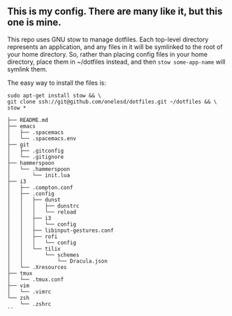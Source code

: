 ## This is my config. There are many like it, but this one is mine.

This repo uses GNU stow to manage dotfiles. Each top-level directory represents an application, and any files in it will be symlinked to the root of your home directory. So, rather than placing config files in your home directory, place them in ~/dotfiles instead, and then `stow some-app-name` will symlink them.

The easy way to install the files is:

```
sudo apt-get install stow && \
git clone ssh://git@github.com/onelesd/dotfiles.git ~/dotfiles && \
stow *
```

```
├── README.md
├── emacs
│   ├── .spacemacs
│   └── .spacemacs.env
├── git
│   ├── .gitconfig
│   └── .gitignore
├── hammerspoon
│   └── .hammerspoon
│       └── init.lua
├── i3
│   ├── .compton.conf
│   ├── .config
│   │   ├── dunst
│   │   │   ├── dunstrc
│   │   │   └── reload
│   │   ├── i3
│   │   │   └── config
│   │   ├── libinput-gestures.conf
│   │   ├── rofi
│   │   │   └── config
│   │   └── tilix
│   │       └── schemes
│   │           └── Dracula.json
│   └── .Xresources
├── tmux
│   └── .tmux.conf
├── vim
│   └── .vimrc
└── zsh
    └── .zshrc
``
```
